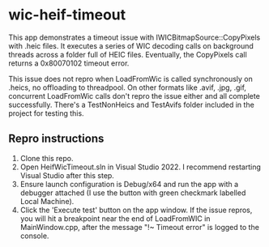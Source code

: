 # wic-heif-timeout

This app demonstrates a timeout issue with IWICBitmapSource::CopyPixels with .heic files. It executes a series of WIC decoding calls on background threads across a folder full of HEIC files. Eventually, the CopyPixels call returns a 0x80070102 timeout error. 

This issue does not repro when LoadFromWic is called synchronously on .heics, no offloading to threadpool. On other formats like .avif, .jpg, .gif, concurrent LoadFromWic calls don't repro the issue either and all complete successfully. There's a TestNonHeics and TestAvifs folder included in the project for testing this.

## Repro instructions
1. Clone this repo.
2. Open HeifWicTimeout.sln in Visual Studio 2022. I recommend restarting Visual Studio after this step.
3. Ensure launch configuration is Debug/x64 and run the app with a debugger attached (I use the button with green checkmark labelled Local Machine).  
4. Click the 'Execute test' button on the app window. If the issue repros, you will hit a breakpoint near the end of LoadFromWIC in MainWindow.cpp, after the message "!~ Timeout error" is logged to the console.
